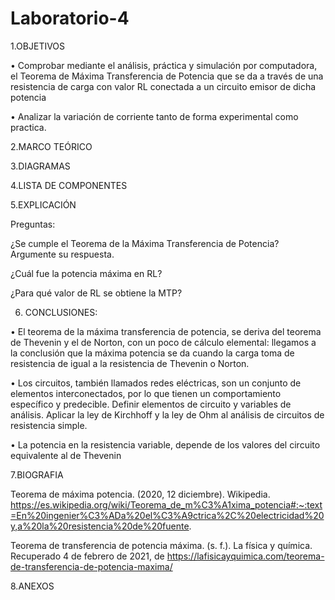 # Laboratorio-4


1.OBJETIVOS 

•	Comprobar mediante el análisis,  práctica y simulación por computadora, el Teorema de Máxima Transferencia de Potencia  que se da a través de una resistencia de carga con valor RL conectada a un circuito emisor de dicha potencia

•	Analizar la variación de corriente tanto de forma experimental como practica.


2.MARCO TEÓRICO

3.DIAGRAMAS

4.LISTA DE COMPONENTES

5.EXPLICACIÓN

Preguntas:

¿Se cumple el Teorema de la Máxima Transferencia de Potencia? Argumente su respuesta.


¿Cuál fue la potencia máxima en RL?


¿Para qué valor de RL se obtiene la MTP?


6.  CONCLUSIONES:

•	El teorema de la máxima transferencia de potencia, se deriva del teorema de Thevenin y el de Norton, con un poco de cálculo elemental: llegamos a la conclusión que la máxima potencia se da cuando la carga toma de resistencia de igual a la resistencia de Thevenin o Norton.

•	Los circuitos, también llamados redes eléctricas, son un conjunto de elementos interconectados, por lo que tienen un comportamiento específico y predecible. Definir elementos de circuito y variables de análisis. Aplicar la ley de Kirchhoff y la ley de Ohm al análisis de circuitos de resistencia simple.


•	La potencia en la resistencia variable, depende de los valores del circuito equivalente al de Thevenin 


7.BIOGRAFIA

Teorema de máxima potencia. (2020, 12 diciembre). Wikipedia. https://es.wikipedia.org/wiki/Teorema_de_m%C3%A1xima_potencia#:~:text=En%20ingenier%C3%ADa%20el%C3%A9ctrica%2C%20electricidad%20y,a%20la%20resistencia%20de%20fuente.

Teorema de transferencia de potencia máxima. (s. f.). La física y química. Recuperado 4 de febrero de 2021, de https://lafisicayquimica.com/teorema-de-transferencia-de-potencia-maxima/

8.ANEXOS
